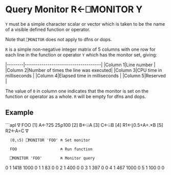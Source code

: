 <!-- Hidden search keywords -->
<div style="display: none;">
  ⎕MONITOR MONITOR
</div>






<h1 class="heading"><span class="name">Query Monitor</span> <span class="command">R←⎕MONITOR Y</span></h1>



`Y` must be a simple character scalar or vector which is taken to be the name of a visible defined function or operator.


Note that `⎕MONITOR` does not apply to  dfns or dops.


`R` is a simple non-negative integer matrix of 5 columns with one row for each line in the function or operator `Y` which has the monitor set, giving:


|--------|-------------------------------------|
|Column 1|Line number                          |
|Column 2|Number of times the line was executed|
|Column 3|CPU time in milliseconds             |
|Column 4|Elapsed time in milliseconds         |
|Column 5|Reserved                             |


The value of `0` in column one indicates that the monitor is set on the function or operator as a whole. `R` will be empty for dfns and dops.


<h2 class="example">Example</h2>
```apl
      ∇ FOO
[1]   A←?25 25⍴100
[2]   B←⌹A
[3]   C←⌹B
[4]   R1←⌊0.5+A+.×B
[5]   R2←A=C
      ∇
 
      (0,⍳5) ⎕MONITOR 'FOO' ⍝ Set monitor
 
      FOO                   ⍝ Run function
 
      ⎕MONITOR 'FOO'        ⍝ Monitor query
0 1 1418 1000 0
1 1   83    0 0
2 1  400    0 0
3 1  397    0 0
4 1  467 1000 0
5 1  100    0 0
```


